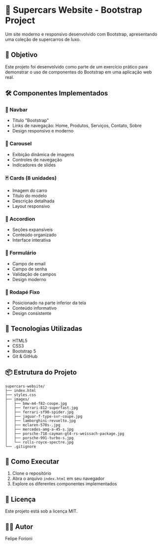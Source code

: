 # 🚗 Supercars Website - Bootstrap Project

Um site moderno e responsivo desenvolvido com Bootstrap, apresentando uma coleção de supercarros de luxo.

## 🎯 Objetivo

Este projeto foi desenvolvido como parte de um exercício prático para demonstrar o uso de componentes do Bootstrap em uma aplicação web real.

## 🛠️ Componentes Implementados

### 🔹 Navbar

-   Título "Bootstrap"
-   Links de navegação: Home, Produtos, Serviços, Contato, Sobre
-   Design responsivo e moderno

### 🎠 Carousel

-   Exibição dinâmica de imagens
-   Controles de navegação
-   Indicadores de slides

### 🃏 Cards (8 unidades)

-   Imagem do carro
-   Título do modelo
-   Descrição detalhada
-   Layout responsivo

### 📑 Accordion

-   Seções expansíveis
-   Conteúdo organizado
-   Interface interativa

### 📝 Formulário

-   Campo de email
-   Campo de senha
-   Validação de campos
-   Design moderno

### 👣 Rodapé Fixo

-   Posicionado na parte inferior da tela
-   Conteúdo informativo
-   Design consistente

## 🚀 Tecnologias Utilizadas

-   HTML5
-   CSS3
-   Bootstrap 5
-   Git & GitHub

## 📦 Estrutura do Projeto

```
supercars-website/
├── index.html
├── styles.css
├── images/
│   ├── bmw-m4-f82-coupe.jpg
│   ├── ferrari-812-superfast.jpg
│   ├── ferrari-sf90-spider.jpg
│   ├── jaguar-f-type-svr-coupe.jpg
│   ├── lamborghini-revuelto.jpg
│   ├── mclaren-570s-.jpg
│   ├── mercedes-amg-a-45-s.jpg
│   ├── porsche-718-cayman-gt4-rs-weissach-package.jpg
│   ├── porsche-991-turbo-s.jpg
│   └── rolls-royce-spectre.jpg
└── .gitignore
```

## 🔧 Como Executar

1. Clone o repositório
2. Abra o arquivo `index.html` em seu navegador
3. Explore os diferentes componentes implementados

## 📝 Licença

Este projeto está sob a licença MIT.

## 👨‍💻 Autor

Felipe Forioni
